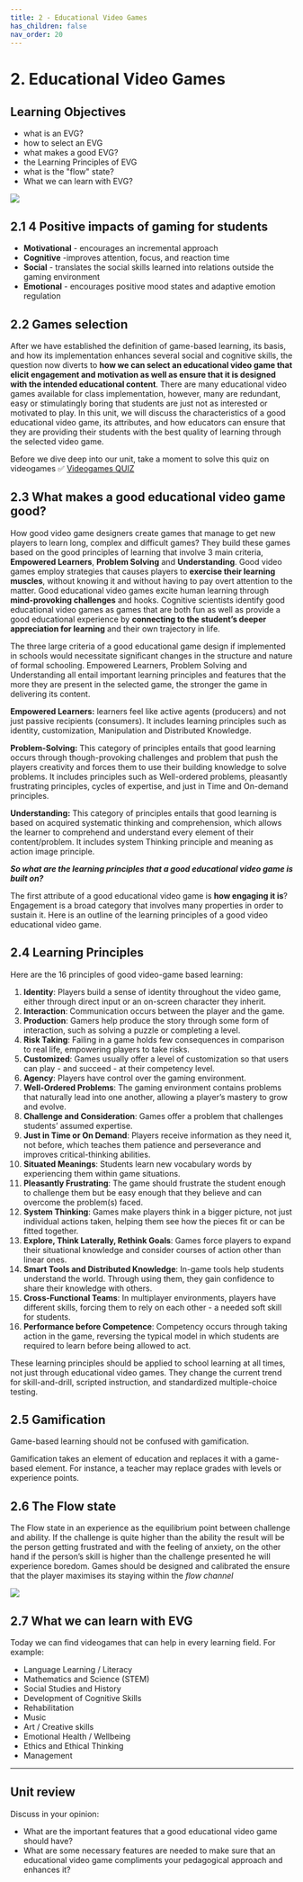 ```yaml
---
title: 2 - Educational Video Games
has_children: false
nav_order: 20
---
```

# 2. Educational Video Games

## Learning Objectives
- what is an EVG?
- how to select an EVG
- what makes a good EVG?
- the Learning Principles of EVG
- what is the "flow" state?
- What we can learn with EVG?

![](img/vg_positive_impact.webp)

## 2.1 4 Positive impacts of gaming for students
- **Motivational** - encourages an incremental approach
- **Cognitive** -improves attention, focus, and reaction time
- **Social** - translates the social skills learned into relations outside the gaming environment
- **Emotional** - encourages positive mood states and adaptive emotion regulation

## 2.2 Games selection

After we have established the definition of game-based learning, its basis, and how its implementation enhances several social and cognitive skills, the question now diverts to **how we can select an educational video game that elicit engagement and motivation as well as ensure that it is designed with the intended educational content**.
There are many educational video games available for class implementation, however, many are redundant, easy or stimulatingly boring that students are just not as interested or motivated to play.
In this unit, we will discuss the characteristics of a good educational video game, its attributes, and how educators can ensure that they are providing their students with the best quality of learning through the selected video game.

Before we dive deep into our unit, take a moment to solve this quiz on videogames
✅ [Videogames QUIZ](1000_quiz_videogames.md)

## 2.3 What makes a good educational video game good?

How good video game designers create games that manage to get new players to learn long, complex and difficult games?
They build these games based on the good principles of learning that involve 3 main criteria, **Empowered Learners**, **Problem Solving** and **Understanding**. 
Good video games employ strategies that causes players to **exercise their learning muscles**, without knowing it and without having to pay overt attention to the matter.
Good educational video games excite human learning through **mind-provoking challenges** and hooks. Cognitive scientists identify good educational video games as games that are both fun as well as provide a good educational experience by **connecting to the student’s deeper appreciation for learning** and their own trajectory in life.

The three large criteria of a good educational game design if implemented in schools would necessitate significant changes in the structure and nature of formal schooling. Empowered Learners, Problem Solving and Understanding all entail important learning principles and features that the more they are present in the selected game, the stronger the game in delivering its content.

**Empowered Learners:** learners feel like active agents (producers) and not just passive recipients (consumers). It includes learning principles such as identity, customization, Manipulation and Distributed Knowledge.

**Problem-Solving:** This category of principles entails that good learning occurs through though-provoking challenges and problem that push the players creativity and forces them to use their building knowledge to solve problems. It includes principles such as Well-ordered problems, pleasantly frustrating principles, cycles of expertise, and just in Time and On-demand principles.

**Understanding:** This category of principles entails that good learning is based on acquired systematic thinking and comprehension, which allows the learner to comprehend and understand every element of their content/problem. It includes system Thinking principle and meaning as action image principle.

  
_**So what are the learning principles that a good educational video game is built on?**_

The first attribute of a good educational video game is **how engaging it is**? 
Engagement is a broad category that involves many properties in order to sustain it.
Here is an outline of the learning principles of a good video educational video game.

## 2.4 Learning Principles
Here are the 16 principles of good video-game based learning:

1. **Identity**: Players build a sense of identity throughout the video game, either through direct input or an on-screen character they inherit.
2. **Interaction**: Communication occurs between the player and the game.
3. **Production**: Gamers help produce the story through some form of interaction, such as solving a puzzle or completing a level.
4. **Risk Taking**: Failing in a game holds few consequences in comparison to real life, empowering players to take risks.
5. **Customized**: Games usually offer a level of customization so that users can play - and succeed - at their competency level.
6. **Agency**: Players have control over the gaming environment.
7. **Well-Ordered Problems**: The gaming environment contains problems that naturally lead into one another, allowing a player’s mastery to grow and evolve.
8. **Challenge and Consideration**: Games offer a problem that challenges students’ assumed expertise.
9. **Just in Time or On Demand**: Players receive information as they need it, not before, which teaches them patience and perseverance and improves critical-thinking abilities.
10. **Situated Meanings**: Students learn new vocabulary words by experiencing them within game situations.
11. **Pleasantly Frustrating**: The game should frustrate the student enough to challenge them but be easy enough that they believe and can overcome the problem(s) faced.
12. **System Thinking**: Games make players think in a bigger picture, not just individual actions taken, helping them see how the pieces fit or can be fitted together.
13. **Explore, Think Laterally, Rethink Goals**: Games force players to expand their situational knowledge and consider courses of action other than linear ones.
14. **Smart Tools and Distributed Knowledge**: In-game tools help students understand the world. Through using them, they gain confidence to share their knowledge with others.
15. **Cross-Functional Teams**: In multiplayer environments, players have different skills, forcing them to rely on each other - a needed soft skill for students.
16. **Performance before Competence**: Competency occurs through taking action in the game, reversing the typical model in which students are required to learn before being allowed to act.

These learning principles should be applied to school learning at all times, not just through educational video games. They change the current trend for skill-and-drill, scripted instruction, and standardized multiple-choice testing.

## 2.5 Gamification
Game-based learning should not be confused with gamification.

Gamification takes an element of education and replaces it with a game-based element. For instance, a teacher may replace grades with levels or experience points.

## 2.6 The Flow state
The Flow state in an experience as the equilibrium point between challenge and ability. If the challenge is quite higher than the ability the result will be the person getting frustrated and with the feeling of anxiety, on the other hand if the person’s skill is higher than the challenge presented he will experience boredom.
Games should be designed and calibrated the ensure that the player maximises its staying within the *flow channel*

![](img/flow-1.png)

## 2.7 What we can learn with EVG
Today we can find videogames that can help in every learning field.
For example:
- Language Learning / Literacy
- Mathematics and Science (STEM)
- Social Studies and History
- Development of Cognitive Skills
- Rehabilitation
- Music 
- Art / Creative skills
- Emotional Health / Wellbeing
- Ethics and Ethical Thinking
- Management

---
## Unit review
Discuss in your opinion:
- What are the important features that a good educational video game should have?
- What are some necessary features are needed to make sure that an educational video game compliments your pedagogical approach and enhances it?

